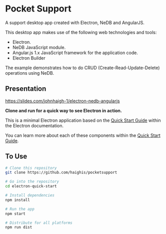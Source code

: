 # Pocket Support

A support desktop app created with Electron, NeDB and AngularJS. 

This desktop app makes use of the following web technologies and tools:

* Electron.
* NeDB JavaScript module.  
* Angular.js 1.x JavaScript framework for the application code.
* Electron Builder

The example demonstrates how to do CRUD (Create-Read-Update-Delete) operations using NeDB.

## Presentation 

https://slides.com/johnhaigh-1/electron-nedb-angularjs

**Clone and run for a quick way to see Electron in action.**

This is a minimal Electron application based on the [Quick Start Guide](http://electron.atom.io/docs/tutorial/quick-start) within the Electron documentation.

You can learn more about each of these components within the [Quick Start Guide](http://electron.atom.io/docs/tutorial/quick-start).

## To Use

```bash
# Clone this repository
git clone https://github.com/haighis/pocketsupport

# Go into the repository
cd electron-quick-start

# Install dependencies
npm install

# Run the app
npm start

# Distribute for all platforms
npm run dist

```
